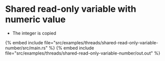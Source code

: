 # Shared read-only variable with numeric value

* The integer is copied

{% embed include file="src/examples/threads/shared-read-only-variable-number/src/main.rs" %}
{% embed include file="src/examples/threads/shared-read-only-variable-number/out.out" %}


